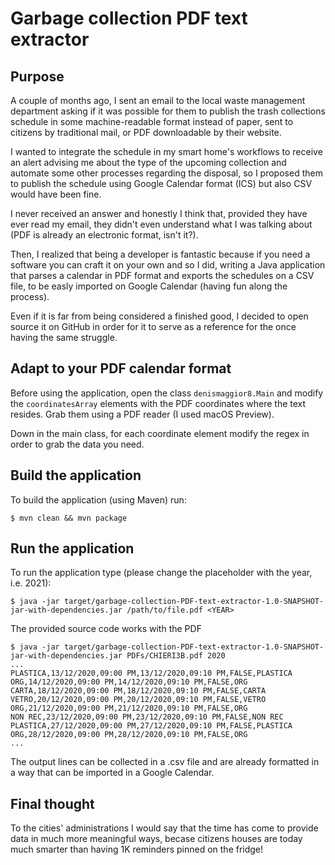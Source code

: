 # Garbage collection PDF text extractor

## Purpose

A couple of months ago, I sent an email to the local waste management department asking if it was possible for them to publish the trash collections schedule in some machine-readable format instead of paper, sent to citizens by traditional mail, or PDF downloadable by their website.

I wanted to integrate the schedule in my smart home's workflows to receive an alert advising me about the type of the upcoming collection  and automate some other processes regarding the disposal, so I proposed them to publish the schedule using Google Calendar format (ICS) but also CSV would have been fine.

I never received an answer and honestly I think that, provided they have ever read my email, they didn't even understand what I was talking about (PDF is already an electronic format, isn't it?).

Then, I realized that being a developer is fantastic because if you need a software you can craft it on your own and so I did, writing a Java application that parses a calendar in PDF format and exports the schedules on a CSV file, to be easly imported on Google Calendar (having fun along the process). 

Even if it is far from being considered a finished good, I decided to open source it on GitHub in order for it to serve as a reference for the once having the same struggle.

## Adapt to your PDF calendar format

Before using the application, open the class `denismaggior8.Main` and modify the `coordinatesArray` elements with the PDF coordinates where the text resides. Grab them using a PDF reader (I used macOS Preview).

Down in the main class, for each coordinate element modify the regex in order to grab the data you need.

## Build the application

To build the application (using Maven) run:

```console
$ mvn clean && mvn package
```

## Run the application

To run the application type (please change the <YEAR> placeholder with the year, i.e. 2021):

```console
$ java -jar target/garbage-collection-PDF-text-extractor-1.0-SNAPSHOT-jar-with-dependencies.jar /path/to/file.pdf <YEAR>
```

The provided source code works with the PDF 

```console
$ java -jar target/garbage-collection-PDF-text-extractor-1.0-SNAPSHOT-jar-with-dependencies.jar PDFs/CHIERI3B.pdf 2020
...
PLASTICA,13/12/2020,09:00 PM,13/12/2020,09:10 PM,FALSE,PLASTICA
ORG,14/12/2020,09:00 PM,14/12/2020,09:10 PM,FALSE,ORG
CARTA,18/12/2020,09:00 PM,18/12/2020,09:10 PM,FALSE,CARTA
VETRO,20/12/2020,09:00 PM,20/12/2020,09:10 PM,FALSE,VETRO
ORG,21/12/2020,09:00 PM,21/12/2020,09:10 PM,FALSE,ORG
NON REC,23/12/2020,09:00 PM,23/12/2020,09:10 PM,FALSE,NON REC
PLASTICA,27/12/2020,09:00 PM,27/12/2020,09:10 PM,FALSE,PLASTICA
ORG,28/12/2020,09:00 PM,28/12/2020,09:10 PM,FALSE,ORG
...
```

The output lines can be collected in a .csv file and are already formatted in a way that can be imported in a Google Calendar.

## Final thought

To the cities' administrations I would say that the time has come to provide data in much more meaningful ways, becase citizens houses are today much smarter than having 1K reminders pinned on the fridge!

